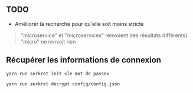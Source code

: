 
## TODO

- Améliorer la recherche pour qu'elle soit moins stricte 

> "microservice" et "microservices" renvoient des résultats différents)
> "micro" ne renvoit rien


## Récupérer les informations de connexion

```
yarn run serkret init <le mot de passe> 
```

```
yarn run serkret decrypt config/config.json 
```


